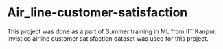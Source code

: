# Air_line-customer-satisfaction
This project was done as a part of Summer training in ML from IIT Kanpur.
Invistico airline customer satisfaction dataset was used for this project.


